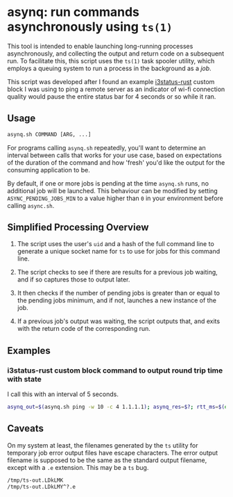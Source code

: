 # asynq: run commands asynchronously using `ts(1)`

This tool is intended to enable launching long-running processes
asynchronously, and collecting the output and return code on a subsequent run.
To facilitate this, this script uses the `ts(1)` task spooler utility,
which employs a queuing system to run a process in the background as a *job*.

This script was developed after I found an example
[i3status-rust](https://github.com/greshake/i3status-rust)
custom block I was using to ping a remote server as an indicator of wi-fi
connection quality would pause the entire status bar for 4 seconds or so
while it ran.

## Usage

```sh
asynq.sh COMMAND [ARG, ...]
```

For programs calling `asynq.sh` repeatedly, you'll want to determine an
interval between calls that works for your use case, based on expectations of
the duration of the command and how 'fresh' you'd like the output for the
consuming application to be.

By default, if one or more jobs is pending at the time `asynq.sh` runs, no
additional job will be launched. This behaviour can be modified by setting
`ASYNC_PENDING_JOBS_MIN` to a value higher than `0` in your environment before
calling `async.sh`.

## Simplified Processing Overview

1. The script uses the user's `uid` and a hash of the full command line to
generate a unique socket name for `ts` to use for jobs for this command line.

1. The script checks to see if there are results for a previous job waiting,
and if so captures those to output later.

1. It then checks if the number of pending jobs is greater than or equal to
the pending jobs minimum, and if not, launches a new instance of the job.

1. If a previous job's output was waiting, the script outputs that, and exits
with the return code of the corresponding run.

## Examples

### i3status-rust custom block command to output round trip time with state

I call this with an interval of 5 seconds.

```sh
asynq_out=$(asynq.sh ping -w 10 -c 4 1.1.1.1); asynq_res=$?; rtt_ms=$(echo "$asynq_out" | tail -n1 | cut -d'/' -f5); state='Critical'; if [[ $asynq_res -ne 0 ]]; then text="timeout"; else rtt_int=$(printf '%.0f' $rtt_ms); if (($rtt_int>0 && $rtt_int<=50)); then state='Idle'; elif (($rtt_int>50 && $rtt_int<=100)); then state='Good'; elif (($rtt_int>100 && $rtt_int<=200)); then state='Warning'; fi; text="$(printf '%0.2f' $rtt_ms) ㎳"; fi; echo "{\"icon\":\"ping\",\"state\":\"$state\",\"text\":\"$text\"}"
```

## Caveats

On my system at least, the filenames generated by the `ts` utility for temporary
job error output files have escape characters. The error output filename is
supposed to be the same as the standard output filename, except with a `.e`
extension. This may be a `ts` bug.

```sh
/tmp/ts-out.LDkLMK
/tmp/ts-out.LDkLMY^?.e
```
